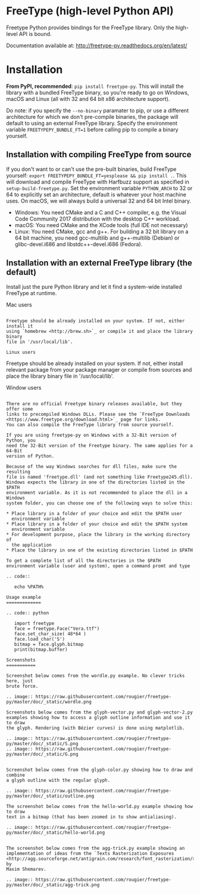 FreeType (high-level Python API)
================================

Freetype Python provides bindings for the FreeType library. Only the
high-level API is bound.

Documentation available at: http://freetype-py.readthedocs.org/en/latest/

Installation
============

**From PyPI, recommended**: `pip install freetype-py`. This will install the
library with a bundled FreeType binary, so you're ready to go on Windows,
macOS and Linux (all with 32 and 64 bit x86 architecture support).

Do note: if you specify the `--no-binary` paramater to pip, or use a different
architecture for which we don't pre-compile binaries, the package will default
to using an external FreeType library. Specify the environment variable
`FREETYPEPY_BUNDLE_FT=1` before calling pip to compile a binary yourself.

Installation with compiling FreeType from source
------------------------------------------------

If you don't want to or can't use the pre-built binaries, build FreeType
yourself: `export FREETYPEPY_BUNDLE_FT=yesplease && pip install .`.
This will download and compile FreeType with Harfbuzz support as specified in
`setup-build-freetype.py`. Set the environment variable `PYTHON_ARCH` to 32 or
64 to explicitly set an architecture, default is whatever your host machine
uses. On macOS, we will always build a universal 32 and 64 bit Intel binary.

- Windows: You need CMake and a C and C++ compiler, e.g. the Visual Code
  Community 2017 distribution with the desktop C++ workload.
- macOS: You need CMake and the XCode tools (full IDE not necessary)
- Linux: You need CMake, gcc and g++. For building a 32 bit library on a
  64 bit machine, you need gcc-multilib and g++-multilib (Debian) or
  glibc-devel.i686 and libstdc++-devel.i686 (Fedora).

Installation with an external FreeType library (the default)
------------------------------------------------------------

Install just the pure Python library and let it find a system-wide installed
FreeType at runtime.

Mac users
~~~~~~~~~

Freetype should be already installed on your system. If not, either install it
using `homebrew <http://brew.sh>`_ or compile it and place the library binary
file in '/usr/local/lib'.

Linux users
~~~~~~~~~~~

Freetype should be already installed on your system. If not, either install
relevant package from your package manager or compile from sources and place
the library binary file in '/usr/local/lib'.

Window users
~~~~~~~~~~~~

There are no official Freetype binary releases available, but they offer some
links to precompiled Windows DLLs. Please see the `FreeType Downloads
<https://www.freetype.org/download.html>`_ page for links.
You can also compile the FreeType library from source yourself.

If you are using freetype-py on Windows with a 32-Bit version of Python, you
need the 32-Bit version of the Freetype binary. The same applies for a 64-Bit
version of Python.

Because of the way Windows searches for dll files, make sure the resulting
file is named 'freetype.dll' (and not something like Freetype245.dll).
Windows expects the library in one of the directories listed in the $PATH
environment variable. As it is not recommended to place the dll in a Windows
system folder, you can choose one of the following ways to solve this:

* Place library in a folder of your choice and edit the $PATH user
  environment variable
* Place library in a folder of your choice and edit the $PATH system
  environment variable
* For development purpose, place the library in the working directory of
  the application
* Place the library in one of the existing directories listed in $PATH

To get a complete list of all the directories in the $PATH
environment variable (user and system), open a command promt and type

.. code::

   echo %PATH%

Usage example
=============

.. code:: python

   import freetype
   face = freetype.Face("Vera.ttf")
   face.set_char_size( 48*64 )
   face.load_char('S')
   bitmap = face.glyph.bitmap
   print(bitmap.buffer)

Screenshots
===========

Screenshot below comes from the wordle.py example. No clever tricks here, just
brute force.

.. image:: https://raw.githubusercontent.com/rougier/freetype-py/master/doc/_static/wordle.png

Screenshots below comes from the glyph-vector.py and glyph-vector-2.py
examples showing how to access a glyph outline information and use it to draw
the glyph. Rendering (with Bézier curves) is done using matplotlib.

.. image:: https://raw.githubusercontent.com/rougier/freetype-py/master/doc/_static/S.png
.. image:: https://raw.githubusercontent.com/rougier/freetype-py/master/doc/_static/G.png


Screenshot below comes from the glyph-color.py showing how to draw and combine
a glyph outline with the regular glyph.

.. image:: https://raw.githubusercontent.com/rougier/freetype-py/master/doc/_static/outline.png

The screenshot below comes from the hello-world.py example showing how to draw
text in a bitmap (that has been zoomed in to show antialiasing).

.. image:: https://raw.githubusercontent.com/rougier/freetype-py/master/doc/_static/hello-world.png


The screenshot below comes from the agg-trick.py example showing an
implementation of ideas from the `Texts Rasterization Exposures
<http://agg.sourceforge.net/antigrain.com/research/font_rasterization/>`_ by
Maxim Shemarev.

.. image:: https://raw.githubusercontent.com/rougier/freetype-py/master/doc/_static/agg-trick.png

